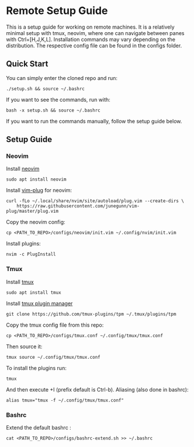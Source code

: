 
# Remote Setup Guide
This is a setup guide for working on remote machines.
It is a relatively minimal setup with tmux, neovim, where one can navigate
between panes with Ctrl+[H,J,K,L].
Installation commands may vary depending on the distribution.
The respective config file can be found in the configs folder.

## Quick Start
You can simply enter the cloned repo and run:
```
./setup.sh && source ~/.bashrc
```
If you want to see the commands, run with:
```
bash -x setup.sh && source ~/.bashrc
```
If you want to run the commands manually, follow the setup guide below.

## Setup Guide
### Neovim
Install [neovim](https://github.com/neovim/neovim)
```
sudo apt install neovim
```
Install [vim-plug](https://github.com/junegunn/vim-plug) for neovim:
```
curl -fLo ~/.local/share/nvim/site/autoload/plug.vim --create-dirs \
    https://raw.githubusercontent.com/junegunn/vim-plug/master/plug.vim
```
Copy the neovim config:
```
cp <PATH_TO_REPO>/configs/neovim/init.vim ~/.config/nvim/init.vim
```
Install plugins:
```
nvim -c PlugInstall
```

### Tmux
Install [tmux](https://github.com/tmux/tmux)
```
sudo apt install tmux
```
Install [tmux plugin manager](https://github.com/tmux-plugins/tpm)
```
git clone https://github.com/tmux-plugins/tpm ~/.tmux/plugins/tpm
```
Copy the tmux config file from this repo:
```
cp <PATH_TO_REPO>/configs/tmux.conf ~/.config/tmux/tmux.conf
```
Then source it:
```
tmux source ~/.config/tmux/tmux.conf
```
To install the plugins run:
```
tmux
```
And then execute <prefix>+I (prefix default is Ctrl-b).
Aliasing (also done in bashrc):
```
alias tmux="tmux -f ~/.config/tmux/tmux.conf"
```

### Bashrc
Extend the default bashrc :
```
cat <PATH_TO_REPO>/configs/bashrc-extend.sh >> ~/.bashrc
```


